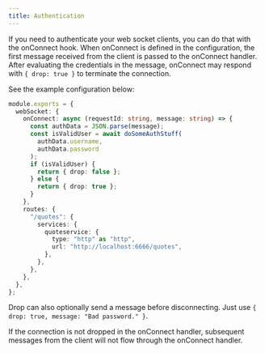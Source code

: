 ```yaml
---
title: Authentication
---
```


If you need to authenticate your web socket clients, you can do that with the onConnect hook. When onConnect is defined in the configuration, the first message received from the client is passed to the onConnect handler. After evaluating the credentials in the message, onConnect may respond with `{ drop: true }` to terminate the connection.

See the example configuration below:

```ts
module.exports = {
  webSocket: {
    onConnect: async (requestId: string, message: string) => {
      const authData = JSON.parse(message);
      const isValidUser = await doSomeAuthStuff(
        authData.username,
        authData.password
      );
      if (isValidUser) {
        return { drop: false };
      } else {
        return { drop: true };
      }
    },
    routes: {
      "/quotes": {
        services: {
          quoteservice: {
            type: "http" as "http",
            url: "http://localhost:6666/quotes",
          },
        },
      },
    },
  },
};
```

Drop can also optionally send a message before disconnecting. Just use `{ drop: true, message: "Bad password." }`.

If the connection is not dropped in the onConnect handler, subsequent messages from the client will not flow through the onConnect handler.
